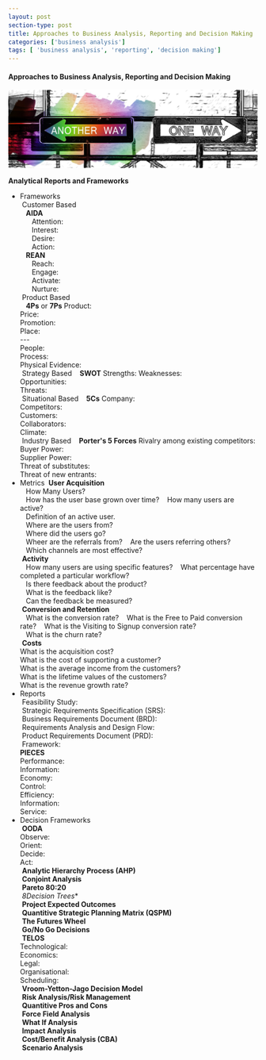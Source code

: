 ```yaml
---
layout: post
section-type: post
title: Approaches to Business Analysis, Reporting and Decision Making
categories: ['business analysis']
tags: [ 'business analysis', 'reporting', 'decision making']
---
```



#### Approaches to Business Analysis, Reporting and Decision Making

![Decisions](/img/decisions.jpg "Decision Making")

**Analytical Reports and Frameworks**  
- Frameworks   
&nbsp;Customer Based  
&nbsp;&nbsp;&nbsp;**AIDA**  
&nbsp;&nbsp;&nbsp;&nbsp;&nbsp;&nbsp;Attention:  
&nbsp;&nbsp;&nbsp;&nbsp;&nbsp;&nbsp;Interest:  
&nbsp;&nbsp;&nbsp;&nbsp;&nbsp;&nbsp;Desire:  
&nbsp;&nbsp;&nbsp;&nbsp;&nbsp;&nbsp;Action:  
&nbsp;&nbsp;&nbsp;**REAN**  
&nbsp;&nbsp;&nbsp;&nbsp;&nbsp;&nbsp;Reach:  
&nbsp;&nbsp;&nbsp;&nbsp;&nbsp;&nbsp;Engage:  
&nbsp;&nbsp;&nbsp;&nbsp;&nbsp;&nbsp;Activate:  
&nbsp;&nbsp;&nbsp;&nbsp;&nbsp;&nbsp;Nurture:  
&nbsp;Product Based  
&nbsp;&nbsp;&nbsp;**4Ps** or **7Ps**
			Product:  
			Price:  
			Promotion:  
			Place:  
			---  
			People:  
			Process:  
			Physical Evidence:  
&nbsp;Strategy Based
&nbsp;&nbsp;&nbsp;**SWOT**
			Strengths:
			Weaknesses:  
			Opportunities:  
			Threats:  
&nbsp;Situational Based
&nbsp;&nbsp;&nbsp;**5Cs**
			Company:  
			Competitors:  
			Customers:  
			Collaborators:  
			Climate:  
&nbsp;Industry Based
&nbsp;&nbsp;&nbsp;**Porter's 5 Forces**
			Rivalry among existing competitors:  
			Buyer Power:  
			Supplier Power:  
			Threat of substitutes:  
			Threat of new entrants:  
- Metrics
&nbsp;**User Acquisition**  
&nbsp;&nbsp;&nbsp;How Many Users?  
&nbsp;&nbsp;&nbsp;How has the user base grown over time?
&nbsp;&nbsp;&nbsp;How many users are active?  
&nbsp;&nbsp;&nbsp;Definition of an active user.  
&nbsp;&nbsp;&nbsp;Where are the users from?  
&nbsp;&nbsp;&nbsp;Where did the users go?  
&nbsp;&nbsp;&nbsp;Wheer are the referrals from?
&nbsp;&nbsp;&nbsp;Are the users referring others?
&nbsp;&nbsp;&nbsp;Which channels are most effective?  
&nbsp;**Activity**  
&nbsp;&nbsp;&nbsp;How many users are using specific features?
&nbsp;&nbsp;&nbsp;What percentage have completed a particular workflow?  
&nbsp;&nbsp;&nbsp;Is there feedback about the product?  
&nbsp;&nbsp;&nbsp;What is the feedback like?  
&nbsp;&nbsp;&nbsp;Can the feedback be measured?  
&nbsp;**Conversion and Retention**  
&nbsp;&nbsp;&nbsp;What is the conversion rate?
&nbsp;&nbsp;&nbsp;What is the Free to Paid conversion rate?
&nbsp;&nbsp;&nbsp;What is the Visiting to Signup conversion rate?  
&nbsp;&nbsp;&nbsp;What is the churn rate?  
&nbsp;**Costs**  
		What is the acquisition cost?  
		What is the cost of supporting a customer?  
		What is the average income from the customers?  
		What is the lifetime values of the customers?  
		What is the revenue growth rate?  
- Reports  
&nbsp;Feasibility Study:  
&nbsp;Strategic Requirements Specification (SRS):  
&nbsp;Business Requirements Document (BRD):  
&nbsp;Requirements Analysis and Design Flow:  
&nbsp;Product Requirements Document (PRD):  
&nbsp;Framework:  
		**PIECES**  
			Performance:  
			Information:  
			Economy:  
			Control:  
			Efficiency:  
			Information:  
			Service:  
- Decision Frameworks  
&nbsp;**OODA**  
		Observe:  
		Orient:  
		Decide:  
		Act:  
&nbsp;**Analytic Hierarchy Process (AHP)**  
&nbsp;**Conjoint Analysis**  
&nbsp;**Pareto 80:20**  
&nbsp;*8Decision Trees**  
&nbsp;**Project Expected Outcomes**  
&nbsp;**Quantitive Strategic Planning Matrix (QSPM)**  
&nbsp;**The Futures Wheel**  
&nbsp;**Go/No Go Decisions**  
&nbsp;**TELOS**  
		Technological:  
		Economics:  
		Legal:  
		Organisational:  
		Scheduling:  
&nbsp;**Vroom-Yetton-Jago Decision Model**  
&nbsp;**Risk Analysis/Risk Management**  
&nbsp;**Quantitive Pros and Cons**  
&nbsp;**Force Field Analysis**  
&nbsp;**What If Analysis**  
&nbsp;**Impact Analysis**  
&nbsp;**Cost/Benefit Analysis (CBA)**  
&nbsp;**Scenario Analysis**  


